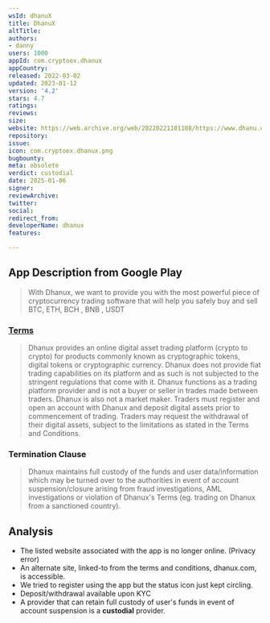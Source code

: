 ```yaml
---
wsId: dhanuX
title: DhanuX
altTitle: 
authors:
- danny
users: 1000
appId: com.cryptoex.dhanux
appCountry: 
released: 2022-03-02
updated: 2023-01-12
version: '4.2'
stars: 4.7
ratings: 
reviews: 
size: 
website: https://web.archive.org/web/20220221101108/https://www.dhanu.org/
repository: 
issue: 
icon: com.cryptoex.dhanux.png
bugbounty: 
meta: obsolete
verdict: custodial
date: 2025-01-06
signer: 
reviewArchive: 
twitter: 
social: 
redirect_from: 
developerName: dhanux
features: 

---
```


## App Description from Google Play 

> With Dhanux, we want to provide you with the most powerful piece of cryptocurrency trading software that will help you safely buy and sell BTC, ETH, BCH , BNB , USDT

### [Terms](https://www.dhanux.com/terms) 

> Dhanux provides an online digital asset trading platform (crypto to crypto) for products commonly known as cryptographic tokens, digital tokens or cryptographic currency. Dhanux does not provide fiat trading capabilities on its platform and as such is not subjected to the stringent regulations that come with it. Dhanux functions as a trading platform provider and is not a buyer or seller in trades made between traders. Dhanux is also not a market maker. Traders must register and open an account with Dhanux and deposit digital assets prior to commencement of trading. Traders may request the withdrawal of their digital assets, subject to the limitations as stated in the Terms and Conditions.

### Termination Clause 

> Dhanux maintains full custody of the funds and user data/information which may be turned over to the authorities in event of account suspension/closure arising from fraud investigations, AML investigations or violation of Dhanux's Terms (eg. trading on Dhanux from a sanctioned country).

## Analysis 

- The listed website associated with the app is no longer online. (Privacy error)
- An alternate site, linked-to from the terms and conditions, dhanux.com, is accessible.
- We tried to register using the app but the status icon just kept circling. 
- Deposit/withdrawal available upon KYC
- A provider that can retain full custody of user's funds in event of account suspension is a **custodial** provider.


